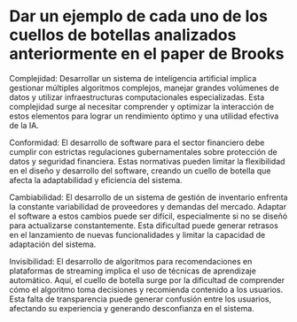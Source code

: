 # Dar un ejemplo de cada uno de los cuellos de botellas analizados anteriormente en el paper de Brooks 

Complejidad:
Desarrollar un sistema de inteligencia artificial implica gestionar múltiples algoritmos complejos, manejar grandes volúmenes de datos y utilizar infraestructuras computacionales especializadas. Esta complejidad surge al necesitar comprender y optimizar la interacción de estos elementos para lograr un rendimiento óptimo y una utilidad efectiva de la IA.

Conformidad:
El desarrollo de software para el sector financiero debe cumplir con estrictas regulaciones gubernamentales sobre protección de datos y seguridad financiera. Estas normativas pueden limitar la flexibilidad en el diseño y desarrollo del software, creando un cuello de botella que afecta la adaptabilidad y eficiencia del sistema.

Cambiabilidad:
El desarrollo de un sistema de gestión de inventario enfrenta la constante variabilidad de proveedores y demandas del mercado. Adaptar el software a estos cambios puede ser difícil, especialmente si no se diseñó para actualizarse constantemente. Esta dificultad puede generar retrasos en el lanzamiento de nuevas funcionalidades y limitar la capacidad de adaptación del sistema.

Invisibilidad:
El desarrollo de algoritmos para recomendaciones en plataformas de streaming implica el uso de técnicas de aprendizaje automático. Aquí, el cuello de botella surge por la dificultad de comprender cómo el algoritmo toma decisiones y recomienda contenido a los usuarios. Esta falta de transparencia puede generar confusión entre los usuarios, afectando su experiencia y generando desconfianza en el sistema.